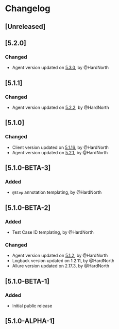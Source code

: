 # Changelog

## [Unreleased]

## [5.2.0]
### Changed
- Agent version updated on [5.3.0](https://github.com/reportportal/agent-java-jbehave/releases/tag/5.3.0), by @HardNorth

## [5.1.1]
### Changed
- Agent version updated on [5.2.2](https://github.com/reportportal/agent-java-jbehave/releases/tag/5.2.2), by @HardNorth

## [5.1.0]
### Changed
- Client version updated on [5.1.16](https://github.com/reportportal/client-java/releases/tag/5.1.16), by @HardNorth
- Agent version updated on [5.2.1](https://github.com/reportportal/agent-java-jbehave/releases/tag/5.2.1), by @HardNorth

## [5.1.0-BETA-3]
### Added
- `@Step` annotation templating, by @HardNorth

## [5.1.0-BETA-2]
### Added
- Test Case ID templating, by @HardNorth
### Changed
- Agent version updated on [5.1.2](https://github.com/reportportal/agent-java-jbehave/releases/tag/5.1.2), by @HardNorth
- Logback version updated on 1.2.11, by @HardNorth
- Allure version updated on 2.17.3, by @HardNorth

## [5.1.0-BETA-1]
### Added
- Initial public release

## [5.1.0-ALPHA-1]
